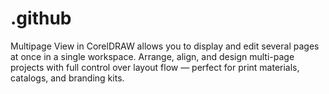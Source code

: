 # .github
Multipage View in CorelDRAW allows you to display and edit several pages at once in a single workspace. Arrange, align, and design multi-page projects with full control over layout flow — perfect for print materials, catalogs, and branding kits.
